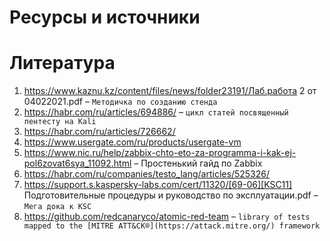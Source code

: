 # Ресурсы и источники

# Литература

1. https://www.kaznu.kz/content/files/news/folder23191/Лаб.работа 2 от 04022021.pdf – `Методичка по созданию стенда`
2. https://habr.com/ru/articles/694886/ –  `цикл статей посвященный пентесту на Kali`
3. https://habr.com/ru/articles/726662/
4. https://www.usergate.com/ru/products/usergate-vm
5. https://www.nic.ru/help/zabbix-chto-eto-za-programma-i-kak-ej-pol6zovat6sya_11092.html – Простенький гайд по Zabbix
6. https://habr.com/ru/companies/testo_lang/articles/525326/
7. https://support.s.kaspersky-labs.com/cert/11320/[69-06][KSC11] Подготовительные процедуры и руководство по эксплуатации.pdf – `Мега дока к KSC`
8. https://github.com/redcanaryco/atomic-red-team – `library of tests mapped to the [MITRE ATT&CK®](https://attack.mitre.org/) framework`